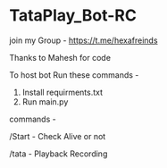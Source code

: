 # TataPlay_Bot-RC

join my Group - https://t.me/hexafreinds

Thanks to Mahesh for code 

To host bot Run these commands -

1. Install requirments.txt 
2. Run main.py

commands -

/Start - Check Alive or not

/tata - Playback Recording 
